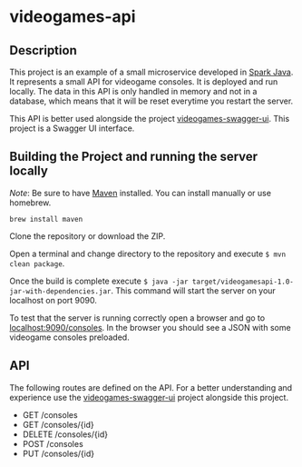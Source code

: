 # videogames-api

## Description

This project is an example of a small microservice developed in [Spark Java](http://sparkjava.com/). It represents a small API for videogame consoles. It is deployed and run locally. The data in this API is only handled in memory and not in a database, which means that it will be reset everytime you restart the server.

This API is better used alongside the project [videogames-swagger-ui](https://github.com/ivanchez/videogames-swagger-ui). This project is a Swagger UI interface.

## Building the Project and running the server locally

*Note*: Be sure to have [Maven](https://maven.apache.org/) installed. You can install manually or use homebrew. 
```
brew install maven
```

Clone the repository or download the ZIP. 

Open a terminal and change directory to the repository and execute `$ mvn clean package`. 

Once the build is complete execute `$ java -jar target/videogamesapi-1.0-jar-with-dependencies.jar`. This command will start the server on your localhost on port 9090. 

To test that the server is running correctly open a browser and go to [localhost:9090/consoles](http://localhost:9090/consoles). In the browser you should see a JSON with some videogame consoles preloaded.

## API

The following routes are defined on the API. For a better understanding and experience use the [videogames-swagger-ui](https://github.com/ivanchez/videogames-swagger-ui) project alongside this project.

- GET /consoles
- GET /consoles/{id}
- DELETE /consoles/{id}
- POST /consoles
- PUT /consoles/{id}